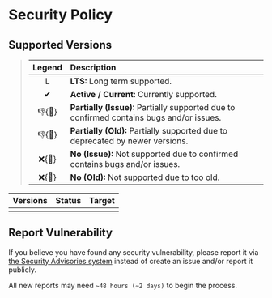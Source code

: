 # Security Policy

## Supported Versions

> | **Legend** | **Description** |
> |:-:|:--|
> | L | **LTS:** Long term supported. |
> | ✔ | **Active / Current:** Currently supported. |
> | 👎{🐛} | **Partially (Issue):** Partially supported due to confirmed contains bugs and/or issues. |
> | 👎{🧓} | **Partially (Old):** Partially supported due to deprecated by newer versions. |
> | ❌{🐛} | **No (Issue):** Not supported due to confirmed contains bugs and/or issues. |
> | ❌{🧓} | **No (Old):** Not supported due to too old. |

| **Versions** | **Status** | **Target** |
|:-:|:-:|:-:|
|  |  |  |

## Report Vulnerability

If you believe you have found any security vulnerability, please report it via [the Security Advisories system](https://github.com/hugoalh/hugoalh/security/advisories/new) instead of create an issue and/or report it publicly.

All new reports may need `~48 hours (~2 days)` to begin the process.

